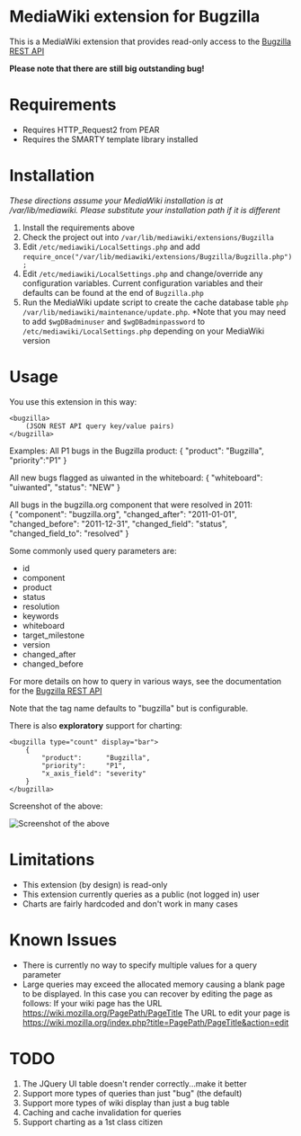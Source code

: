 MediaWiki extension for Bugzilla
================================

This is a MediaWiki extension that provides read-only access to the 
[Bugzilla REST API](https://wiki.mozilla.org/Bugzilla:REST_API) 

__Please note that there are still big outstanding bug!__

Requirements
================================

* Requires HTTP_Request2 from PEAR
* Requires the SMARTY template library installed

Installation
================================

*These directions assume your MediaWiki installation is at /var/lib/mediawiki.
Please substitute your installation path if it is different*

1. Install the requirements above
2. Check the project out into `/var/lib/mediawiki/extensions/Bugzilla`
3. Edit `/etc/mediawiki/LocalSettings.php` and add
   `require_once("/var/lib/mediawiki/extensions/Bugzilla/Bugzilla.php");`
4. Edit `/etc/mediawiki/LocalSettings.php` and change/override any
configuration variables. Current configuration variables and their defaults
can be found at the end of `Bugzilla.php`
5. Run the MediaWiki update script to create the cache database table 
   `php /var/lib/mediawiki/maintenance/update.php`. *Note that you may need to
   add `$wgDBadminuser` and `$wgDBadminpassword` to 
   `/etc/mediawiki/LocalSettings.php` depending on your MediaWiki version

Usage
================================

You use this extension in this way:

    <bugzilla>
        (JSON REST API query key/value pairs)
    </bugzilla>

Examples:
All P1 bugs in the Bugzilla product:
    <bugzilla>
        {
            "product": "Bugzilla",
            "priority":"P1"
        }
    </bugzilla>

All new bugs flagged as uiwanted in the whiteboard:
    <bugzilla>
    	{
    	    "whiteboard": "uiwanted",
    	    "status": "NEW"
	}
    </bugzilla>

All bugs in the bugzilla.org component that were resolved in 2011:	
    <bugzilla>
	{
	    "component": "bugzilla.org",
	    "changed_after": "2011-01-01",
	    "changed_before": "2011-12-31",
	    "changed_field": "status",
	    "changed_field_to": "resolved"
	}
    </bugzilla>

Some commonly used query parameters are:
* id
* component* product* status* resolution* keywords
* whiteboard* target_milestone
* version
* changed_after
* changed_before

For more details on how to query in various ways, see the documentation for
the [Bugzilla REST API](https://wiki.mozilla.org/Bugzilla:REST_API)

Note that the tag name defaults to "bugzilla" but is configurable.

There is also __exploratory__ support for charting:

    <bugzilla type="count" display="bar">
        {
            "product":      "Bugzilla",
            "priority":     "P1",
            "x_axis_field": "severity"
        }
    </bugzilla>

Screenshot of the above:

![Screenshot of the above](http://i.imgur.com/1H868.png "Screenshot of the above")

Limitations
================================

* This extension (by design) is read-only
* This extension currently queries as a public (not logged in) user
* Charts are fairly hardcoded and don't work in many cases

Known Issues
================================
* There is currently no way to specify multiple values for a query parameter
* Large queries may exceed the allocated memory causing a blank page to be displayed. In this case you can recover by editing the page as follows:
If your wiki page has the URL 
https://wiki.mozilla.org/PagePath/PageTitle
The URL to edit your page is
https://wiki.mozilla.org/index.php?title=PagePath/PageTitle&action=edit

TODO
================================

1. The JQuery UI table doesn't render correctly...make it better
2. Support more types of queries than just "bug" (the default)
3. Support more types of wiki display than just a bug table
4. Caching and cache invalidation for queries
5. Support charting as a 1st class citizen

